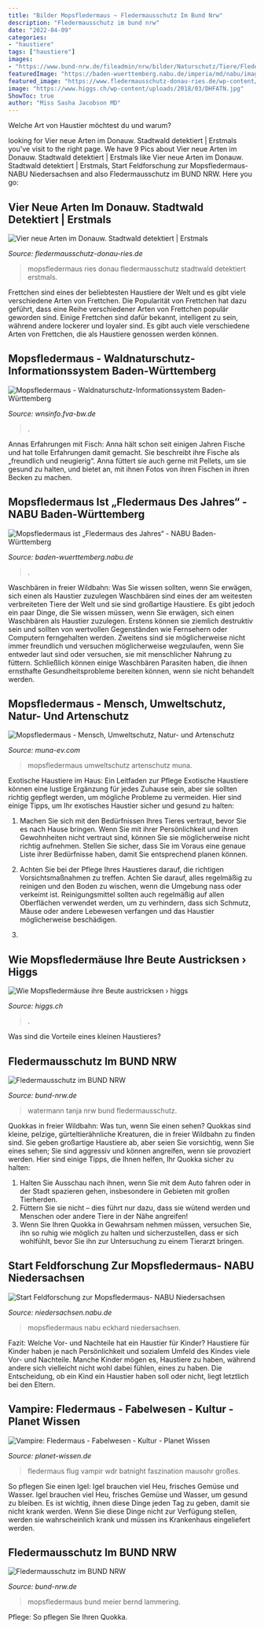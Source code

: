 ```yaml
---
title: "Bilder Mopsfledermaus ~ Fledermausschutz Im Bund Nrw"
description: "Fledermausschutz im bund nrw"
date: "2022-04-09"
categories:
- "haustiere"
tags: ["haustiere"]
images:
- "https://www.bund-nrw.de/fileadmin/nrw/bilder/Naturschutz/Tiere/Fledermaeuse/Breitfluegelfledermaus_Tanja-Watermann.JPG"
featuredImage: "https://baden-wuerttemberg.nabu.de/imperia/md/nabu/images/regional/bw/einmaligeverwendung/fittosize_766_383_0032eaf13a6a143ee5690c0ff9cf8409_mopsfledermaus_felsspalte_br_markus-melber.jpeg"
featured_image: "https://www.fledermausschutz-donau-ries.de/wp-content/gallery/mopsfledermaus/Mopsfledermaus_gross.jpg"
image: "https://www.higgs.ch/wp-content/uploads/2018/03/DHFATN.jpg"
ShowToc: true
author: "Miss Sasha Jacobson MD"
---
```



Welche Art von Haustier möchtest du und warum?

	

		
looking for Vier neue Arten im Donauw. Stadtwald detektiert | Erstmals you've visit to the right page. We have 9 Pics about Vier neue Arten im Donauw. Stadtwald detektiert | Erstmals like Vier neue Arten im Donauw. Stadtwald detektiert | Erstmals, Start Feldforschung zur Mopsfledermaus- NABU Niedersachsen and also Fledermausschutz im BUND NRW. Here you go:
		
    
## Vier Neue Arten Im Donauw. Stadtwald Detektiert | Erstmals

<img loading=lazy src="https://www.fledermausschutz-donau-ries.de/wp-content/gallery/mopsfledermaus/Mopsfledermaus_gross.jpg" onerror="this.onerror=null;this.src='https://tse4.mm.bing.net/th?id=OIP.tSdcRaFieZR33nmt6BfkJQHaE6&amp;pid=15.1';" alt="Vier neue Arten im Donauw. Stadtwald detektiert | Erstmals">

_Source: fledermausschutz-donau-ries.de_

>mopsfledermaus ries donau fledermausschutz stadtwald detektiert erstmals. 

	

Frettchen sind eines der beliebtesten Haustiere der Welt und es gibt viele verschiedene Arten von Frettchen.
Die Popularität von Frettchen hat dazu geführt, dass eine Reihe verschiedener Arten von Frettchen populär geworden sind. Einige Frettchen sind dafür bekannt, intelligent zu sein, während andere lockerer und loyaler sind. Es gibt auch viele verschiedene Arten von Frettchen, die als Haustiere genossen werden können.

    
## Mopsfledermaus - Waldnaturschutz-Informationssystem Baden-Württemberg

<img loading=lazy src="https://wnsinfo.fva-bw.de/files/images/species_gallery_images/5a855522acb62.jpg" onerror="this.onerror=null;this.src='https://tse3.mm.bing.net/th?id=OIP.HcC_j5vEux7kWtI8sTxxRwHaFj&amp;pid=15.1';" alt="Mopsfledermaus - Waldnaturschutz-Informationssystem Baden-Württemberg">

_Source: wnsinfo.fva-bw.de_

>. 

	

Annas Erfahrungen mit Fisch:
Anna hält schon seit einigen Jahren Fische und hat tolle Erfahrungen damit gemacht. Sie beschreibt ihre Fische als „freundlich und neugierig“. Anna füttert sie auch gerne mit Pellets, um sie gesund zu halten, und bietet an, mit ihnen Fotos von ihren Fischen in ihren Becken zu machen.

    
## Mopsfledermaus Ist „Fledermaus Des Jahres“ - NABU Baden-Württemberg

<img loading=lazy src="https://baden-wuerttemberg.nabu.de/imperia/md/nabu/images/regional/bw/einmaligeverwendung/fittosize_766_383_0032eaf13a6a143ee5690c0ff9cf8409_mopsfledermaus_felsspalte_br_markus-melber.jpeg" onerror="this.onerror=null;this.src='https://tse3.mm.bing.net/th?id=OIP.3GoyzSyHzhPCLRTRYJBK0AHaDt&amp;pid=15.1';" alt="Mopsfledermaus ist „Fledermaus des Jahres“ - NABU Baden-Württemberg">

_Source: baden-wuerttemberg.nabu.de_

>. 

	

Waschbären in freier Wildbahn: Was Sie wissen sollten, wenn Sie erwägen, sich einen als Haustier zuzulegen
Waschbären sind eines der am weitesten verbreiteten Tiere der Welt und sie sind großartige Haustiere. Es gibt jedoch ein paar Dinge, die Sie wissen müssen, wenn Sie erwägen, sich einen Waschbären als Haustier zuzulegen. Erstens können sie ziemlich destruktiv sein und sollten von wertvollen Gegenständen wie Fernsehern oder Computern ferngehalten werden. Zweitens sind sie möglicherweise nicht immer freundlich und versuchen möglicherweise wegzulaufen, wenn Sie entweder laut sind oder versuchen, sie mit menschlicher Nahrung zu füttern. Schließlich können einige Waschbären Parasiten haben, die ihnen ernsthafte Gesundheitsprobleme bereiten können, wenn sie nicht behandelt werden.

    
## Mopsfledermaus - Mensch, Umweltschutz, Natur- Und Artenschutz

<img loading=lazy src="https://image.jimcdn.com/app/cms/image/transf/none/path/sd31a50e16975a1d8/image/if8b3b3a6e4ca7fc3/version/1552168715/image.jpg" onerror="this.onerror=null;this.src='https://tse3.mm.bing.net/th?id=OIP.GPqsM6cLB0NRThySIFfXMgHaE7&amp;pid=15.1';" alt="Mopsfledermaus - Mensch, Umweltschutz, Natur- und Artenschutz">

_Source: muna-ev.com_

>mopsfledermaus umweltschutz artenschutz muna. 

	

Exotische Haustiere im Haus: Ein Leitfaden zur Pflege
Exotische Haustiere können eine lustige Ergänzung für jedes Zuhause sein, aber sie sollten richtig gepflegt werden, um mögliche Probleme zu vermeiden. Hier sind einige Tipps, um Ihr exotisches Haustier sicher und gesund zu halten:
1. Machen Sie sich mit den Bedürfnissen Ihres Tieres vertraut, bevor Sie es nach Hause bringen. Wenn Sie mit ihrer Persönlichkeit und ihren Gewohnheiten nicht vertraut sind, können Sie sie möglicherweise nicht richtig aufnehmen. Stellen Sie sicher, dass Sie im Voraus eine genaue Liste ihrer Bedürfnisse haben, damit Sie entsprechend planen können.

2. Achten Sie bei der Pflege Ihres Haustieres darauf, die richtigen Vorsichtsmaßnahmen zu treffen. Achten Sie darauf, alles regelmäßig zu reinigen und den Boden zu wischen, wenn die Umgebung nass oder verkeimt ist. Reinigungsmittel sollten auch regelmäßig auf allen Oberflächen verwendet werden, um zu verhindern, dass sich Schmutz, Mäuse oder andere Lebewesen verfangen und das Haustier möglicherweise beschädigen.

3.

    
## Wie Mopsfledermäuse Ihre Beute Austricksen › Higgs

<img loading=lazy src="https://www.higgs.ch/wp-content/uploads/2018/03/DHFATN.jpg" onerror="this.onerror=null;this.src='https://tse1.mm.bing.net/th?id=OIP.Ah02XBuCDvKnE5F1NCaiKQHaE7&amp;pid=15.1';" alt="Wie Mopsfledermäuse ihre Beute austricksen › higgs">

_Source: higgs.ch_

>. 

	

Was sind die Vorteile eines kleinen Haustieres?

    
## Fledermausschutz Im BUND NRW

<img loading=lazy src="https://www.bund-nrw.de/fileadmin/nrw/bilder/Naturschutz/Tiere/Fledermaeuse/Breitfluegelfledermaus_Tanja-Watermann.JPG" onerror="this.onerror=null;this.src='https://tse1.mm.bing.net/th?id=OIP.muMViXqxbKAvYnXnb_gwFgHaE8&amp;pid=15.1';" alt="Fledermausschutz im BUND NRW">

_Source: bund-nrw.de_

>watermann tanja nrw bund fledermausschutz. 

	

Quokkas in freier Wildbahn: Was tun, wenn Sie einen sehen?
Quokkas sind kleine, pelzige, gürteltierähnliche Kreaturen, die in freier Wildbahn zu finden sind. Sie geben großartige Haustiere ab, aber seien Sie vorsichtig, wenn Sie eines sehen; Sie sind aggressiv und können angreifen, wenn sie provoziert werden. Hier sind einige Tipps, die Ihnen helfen, Ihr Quokka sicher zu halten:
1. Halten Sie Ausschau nach ihnen, wenn Sie mit dem Auto fahren oder in der Stadt spazieren gehen, insbesondere in Gebieten mit großen Tierherden.
2. Füttern Sie sie nicht – dies führt nur dazu, dass sie wütend werden und Menschen oder andere Tiere in der Nähe angreifen!
3. Wenn Sie Ihren Quokka in Gewahrsam nehmen müssen, versuchen Sie, ihn so ruhig wie möglich zu halten und sicherzustellen, dass er sich wohlfühlt, bevor Sie ihn zur Untersuchung zu einem Tierarzt bringen.

    
## Start Feldforschung Zur Mopsfledermaus- NABU Niedersachsen

<img loading=lazy src="https://niedersachsen.nabu.de/imperia/md/nabu/images/arten/tiere/saeugetiere/fledermaeuse/200120-nabu-mopsfledermaus-eckhard-grimmberger.jpeg" onerror="this.onerror=null;this.src='https://tse2.mm.bing.net/th?id=OIP.y_6W3f3T5BQ5beuR7ZW5UgHaE7&amp;pid=15.1';" alt="Start Feldforschung zur Mopsfledermaus- NABU Niedersachsen">

_Source: niedersachsen.nabu.de_

>mopsfledermaus nabu eckhard niedersachsen. 

	

Fazit: Welche Vor- und Nachteile hat ein Haustier für Kinder?
Haustiere für Kinder haben je nach Persönlichkeit und sozialem Umfeld des Kindes viele Vor- und Nachteile. Manche Kinder mögen es, Haustiere zu haben, während andere sich vielleicht nicht wohl dabei fühlen, eines zu haben. Die Entscheidung, ob ein Kind ein Haustier haben soll oder nicht, liegt letztlich bei den Eltern.

    
## Vampire: Fledermaus - Fabelwesen - Kultur - Planet Wissen

<img loading=lazy src="http://www1.wdr.de/wdr-migration/fledermaeuse132~_v-gseapremiumxl.jpg" onerror="this.onerror=null;this.src='https://tse4.mm.bing.net/th?id=OIP.ZeRDDTlp5kNM-BdQaTG84AHaEK&amp;pid=15.1';" alt="Vampire: Fledermaus - Fabelwesen - Kultur - Planet Wissen">

_Source: planet-wissen.de_

>fledermaus flug vampir wdr batnight faszination mausohr großes. 

	

So pflegen Sie einen Igel: Igel brauchen viel Heu, frisches Gemüse und Wasser.
Igel brauchen viel Heu, frisches Gemüse und Wasser, um gesund zu bleiben. Es ist wichtig, ihnen diese Dinge jeden Tag zu geben, damit sie nicht krank werden. Wenn Sie diese Dinge nicht zur Verfügung stellen, werden sie wahrscheinlich krank und müssen ins Krankenhaus eingeliefert werden.

    
## Fledermausschutz Im BUND NRW

<img loading=lazy src="https://www.bund-nrw.de/fileadmin/nrw/bilder/Naturschutz/Tiere/Fledermaeuse/Mopsfledermaus.jpg" onerror="this.onerror=null;this.src='https://tse4.mm.bing.net/th?id=OIP.xZmdcmGAnKJMy69JqIss7AHaE8&amp;pid=15.1';" alt="Fledermausschutz im BUND NRW">

_Source: bund-nrw.de_

>mopsfledermaus bund meier bernd lammering. 

	

Pflege: So pflegen Sie Ihren Quokka.

